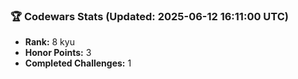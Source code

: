 ### 🏆 Codewars Stats (Updated: 2025-06-12 16:11:00 UTC)

- **Rank:** 8 kyu
- **Honor Points:** 3
- **Completed Challenges:** 1
